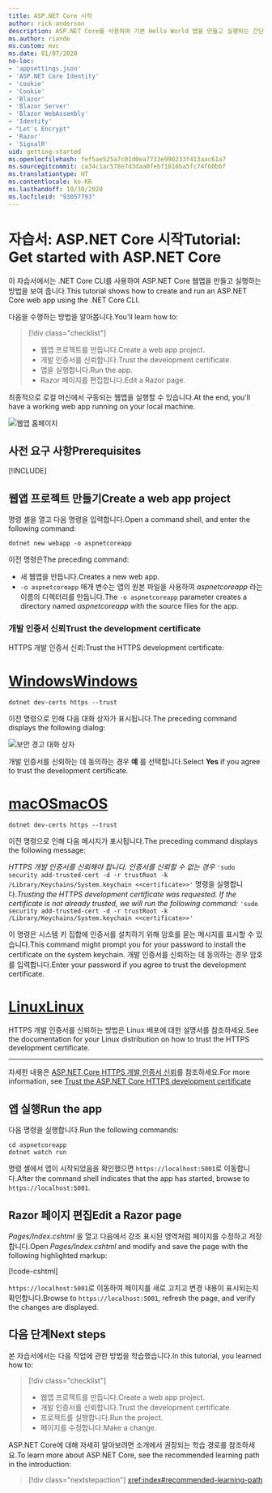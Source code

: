 ```yaml
---
title: ASP.NET Core 시작
author: rick-anderson
description: ASP.NET Core를 사용하여 기본 Hello World 앱을 만들고 실행하는 간단한 자습서입니다.
ms.author: riande
ms.custom: mvc
ms.date: 01/07/2020
no-loc:
- 'appsettings.json'
- 'ASP.NET Core Identity'
- 'cookie'
- 'Cookie'
- 'Blazor'
- 'Blazor Server'
- 'Blazor WebAssembly'
- 'Identity'
- "Let's Encrypt"
- 'Razor'
- 'SignalR'
uid: getting-started
ms.openlocfilehash: fef5ae525a7c01d0ea7733e990233f413aac61a7
ms.sourcegitcommit: ca34c1ac578e7d3daa0febf1810ba5fc74f60bbf
ms.translationtype: HT
ms.contentlocale: ko-KR
ms.lasthandoff: 10/30/2020
ms.locfileid: "93057793"
---
```

# <a name="tutorial-get-started-with-aspnet-core"></a><span data-ttu-id="89b2c-103">자습서: ASP.NET Core 시작</span><span class="sxs-lookup"><span data-stu-id="89b2c-103">Tutorial: Get started with ASP.NET Core</span></span>

<span data-ttu-id="89b2c-104">이 자습서에서는 .NET Core CLI를 사용하여 ASP.NET Core 웹앱을 만들고 실행하는 방법을 보여 줍니다.</span><span class="sxs-lookup"><span data-stu-id="89b2c-104">This tutorial shows how to create and run an ASP.NET Core web app using the .NET Core CLI.</span></span>

<span data-ttu-id="89b2c-105">다음을 수행하는 방법을 알아봅니다.</span><span class="sxs-lookup"><span data-stu-id="89b2c-105">You'll learn how to:</span></span>

> [!div class="checklist"]
> * <span data-ttu-id="89b2c-106">웹앱 프로젝트를 만듭니다.</span><span class="sxs-lookup"><span data-stu-id="89b2c-106">Create a web app project.</span></span>
> * <span data-ttu-id="89b2c-107">개발 인증서를 신뢰합니다.</span><span class="sxs-lookup"><span data-stu-id="89b2c-107">Trust the development certificate.</span></span>
> * <span data-ttu-id="89b2c-108">앱을 실행합니다.</span><span class="sxs-lookup"><span data-stu-id="89b2c-108">Run the app.</span></span>
> * <span data-ttu-id="89b2c-109">Razor 페이지를 편집합니다.</span><span class="sxs-lookup"><span data-stu-id="89b2c-109">Edit a Razor page.</span></span>

<span data-ttu-id="89b2c-110">최종적으로 로컬 머신에서 구동되는 웹앱을 실행할 수 있습니다.</span><span class="sxs-lookup"><span data-stu-id="89b2c-110">At the end, you'll have a working web app running on your local machine.</span></span>

![웹앱 홈페이지](_static/home-page.png)

## <a name="prerequisites"></a><span data-ttu-id="89b2c-112">사전 요구 사항</span><span class="sxs-lookup"><span data-stu-id="89b2c-112">Prerequisites</span></span>

[!INCLUDE[](~/includes/3.1-SDK.md)]

## <a name="create-a-web-app-project"></a><span data-ttu-id="89b2c-113">웹앱 프로젝트 만들기</span><span class="sxs-lookup"><span data-stu-id="89b2c-113">Create a web app project</span></span>

<span data-ttu-id="89b2c-114">명령 셸을 열고 다음 명령을 입력합니다.</span><span class="sxs-lookup"><span data-stu-id="89b2c-114">Open a command shell, and enter the following command:</span></span>

```dotnetcli
dotnet new webapp -o aspnetcoreapp
```

<span data-ttu-id="89b2c-115">이전 명령은</span><span class="sxs-lookup"><span data-stu-id="89b2c-115">The preceding command:</span></span>

* <span data-ttu-id="89b2c-116">새 웹앱을 만듭니다.</span><span class="sxs-lookup"><span data-stu-id="89b2c-116">Creates a new web app.</span></span>  
* <span data-ttu-id="89b2c-117">`-o aspnetcoreapp` 매개 변수는 앱의 원본 파일을 사용하여 *aspnetcoreapp* 라는 이름의 디렉터리를 만듭니다.</span><span class="sxs-lookup"><span data-stu-id="89b2c-117">The `-o aspnetcoreapp` parameter creates a directory named *aspnetcoreapp* with the source files for the app.</span></span>

### <a name="trust-the-development-certificate"></a><span data-ttu-id="89b2c-118">개발 인증서 신뢰</span><span class="sxs-lookup"><span data-stu-id="89b2c-118">Trust the development certificate</span></span>

<span data-ttu-id="89b2c-119">HTTPS 개발 인증서 신뢰:</span><span class="sxs-lookup"><span data-stu-id="89b2c-119">Trust the HTTPS development certificate:</span></span>

# <a name="windows"></a>[<span data-ttu-id="89b2c-120">Windows</span><span class="sxs-lookup"><span data-stu-id="89b2c-120">Windows</span></span>](#tab/windows)

```dotnetcli
dotnet dev-certs https --trust
```

<span data-ttu-id="89b2c-121">이전 명령으로 인해 다음 대화 상자가 표시됩니다.</span><span class="sxs-lookup"><span data-stu-id="89b2c-121">The preceding command displays the following dialog:</span></span>

![보안 경고 대화 상자](~/getting-started/_static/cert.png)

<span data-ttu-id="89b2c-123">개발 인증서를 신뢰하는 데 동의하는 경우 **예** 를 선택합니다.</span><span class="sxs-lookup"><span data-stu-id="89b2c-123">Select **Yes** if you agree to trust the development certificate.</span></span>

# <a name="macos"></a>[<span data-ttu-id="89b2c-124">macOS</span><span class="sxs-lookup"><span data-stu-id="89b2c-124">macOS</span></span>](#tab/macos)

```dotnetcli
dotnet dev-certs https --trust
```

<span data-ttu-id="89b2c-125">이전 명령으로 인해 다음 메시지가 표시됩니다.</span><span class="sxs-lookup"><span data-stu-id="89b2c-125">The preceding command displays the following message:</span></span>

<span data-ttu-id="89b2c-126">*HTTPS 개발 인증서를 신뢰해야 합니다. 인증서를 신뢰할 수 없는 경우*  `'sudo security add-trusted-cert -d -r trustRoot -k /Library/Keychains/System.keychain <<certificate>>'` 명령을 실행합니다.</span><span class="sxs-lookup"><span data-stu-id="89b2c-126">*Trusting the HTTPS development certificate was requested. If the certificate is not already trusted, we will run the following command:* `'sudo security add-trusted-cert -d -r trustRoot -k /Library/Keychains/System.keychain <<certificate>>'`</span></span>

<span data-ttu-id="89b2c-127">이 명령은 시스템 키 집합에 인증서를 설치하기 위해 암호를 묻는 메시지를 표시할 수 있습니다.</span><span class="sxs-lookup"><span data-stu-id="89b2c-127">This command might prompt you for your password to install the certificate on the system keychain.</span></span> <span data-ttu-id="89b2c-128">개발 인증서를 신뢰하는 데 동의하는 경우 암호를 입력합니다.</span><span class="sxs-lookup"><span data-stu-id="89b2c-128">Enter your password if you agree to trust the development certificate.</span></span>

# <a name="linux"></a>[<span data-ttu-id="89b2c-129">Linux</span><span class="sxs-lookup"><span data-stu-id="89b2c-129">Linux</span></span>](#tab/linux)

<span data-ttu-id="89b2c-130">HTTPS 개발 인증서를 신뢰하는 방법은 Linux 배포에 대한 설명서를 참조하세요.</span><span class="sxs-lookup"><span data-stu-id="89b2c-130">See the documentation for your Linux distribution on how to trust the HTTPS development certificate.</span></span>

---

<span data-ttu-id="89b2c-131">자세한 내용은 [ASP.NET Core HTTPS 개발 인증서 신뢰](xref:security/enforcing-ssl#trust-the-aspnet-core-https-development-certificate-on-windows-and-macos)를 참조하세요.</span><span class="sxs-lookup"><span data-stu-id="89b2c-131">For more information, see [Trust the ASP.NET Core HTTPS development certificate](xref:security/enforcing-ssl#trust-the-aspnet-core-https-development-certificate-on-windows-and-macos)</span></span>

## <a name="run-the-app"></a><span data-ttu-id="89b2c-132">앱 실행</span><span class="sxs-lookup"><span data-stu-id="89b2c-132">Run the app</span></span>

<span data-ttu-id="89b2c-133">다음 명령을 실행합니다.</span><span class="sxs-lookup"><span data-stu-id="89b2c-133">Run the following commands:</span></span>

```dotnetcli
cd aspnetcoreapp
dotnet watch run
```

<span data-ttu-id="89b2c-134">명령 셸에서 앱이 시작되었음을 확인했으면 `https://localhost:5001`로 이동합니다.</span><span class="sxs-lookup"><span data-stu-id="89b2c-134">After the command shell indicates that the app has started, browse to `https://localhost:5001`.</span></span>

## <a name="edit-a-no-locrazor-page"></a><span data-ttu-id="89b2c-135">Razor 페이지 편집</span><span class="sxs-lookup"><span data-stu-id="89b2c-135">Edit a Razor page</span></span>

<span data-ttu-id="89b2c-136">*Pages/Index.cshtml* 을 열고 다음에서 강조 표시된 영역처럼 페이지를 수정하고 저장합니다.</span><span class="sxs-lookup"><span data-stu-id="89b2c-136">Open *Pages/Index.cshtml* and modify and save the page with the following highlighted markup:</span></span>

[!code-cshtml[](sample/index.cshtml?highlight=9)]

<span data-ttu-id="89b2c-137">`https://localhost:5001`로 이동하여 페이지를 새로 고치고 변경 내용이 표시되는지 확인합니다.</span><span class="sxs-lookup"><span data-stu-id="89b2c-137">Browse to `https://localhost:5001`, refresh the page, and verify the changes are displayed.</span></span>

## <a name="next-steps"></a><span data-ttu-id="89b2c-138">다음 단계</span><span class="sxs-lookup"><span data-stu-id="89b2c-138">Next steps</span></span>

<span data-ttu-id="89b2c-139">본 자습서에서는 다음 작업에 관한 방법을 학습했습니다.</span><span class="sxs-lookup"><span data-stu-id="89b2c-139">In this tutorial, you learned how to:</span></span>

> [!div class="checklist"]
> * <span data-ttu-id="89b2c-140">웹앱 프로젝트를 만듭니다.</span><span class="sxs-lookup"><span data-stu-id="89b2c-140">Create a web app project.</span></span>
> * <span data-ttu-id="89b2c-141">개발 인증서를 신뢰합니다.</span><span class="sxs-lookup"><span data-stu-id="89b2c-141">Trust the development certificate.</span></span>
> * <span data-ttu-id="89b2c-142">프로젝트를 실행합니다.</span><span class="sxs-lookup"><span data-stu-id="89b2c-142">Run the project.</span></span>
> * <span data-ttu-id="89b2c-143">페이지를 수정합니다.</span><span class="sxs-lookup"><span data-stu-id="89b2c-143">Make a change.</span></span>

<span data-ttu-id="89b2c-144">ASP.NET Core에 대해 자세히 알아보려면 소개에서 권장되는 학습 경로를 참조하세요.</span><span class="sxs-lookup"><span data-stu-id="89b2c-144">To learn more about ASP.NET Core, see the recommended learning path in the introduction:</span></span>

> [!div class="nextstepaction"]
> <xref:index#recommended-learning-path>
